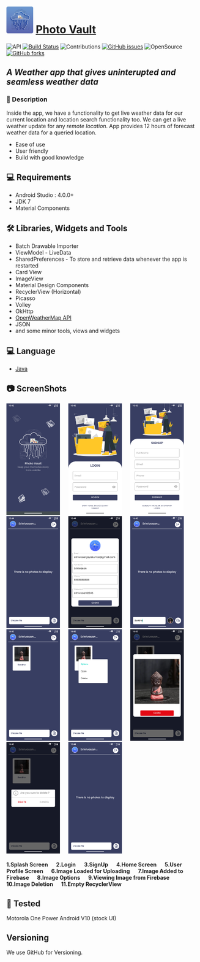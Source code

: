 # <img src="https://github.com/SrinivasanJayakumarr/PhotoVault/blob/master/ScreenShots/photovault_icon.png" width="70"> <a href="https://github.com/SrinivasanJayakumarr/PhotoVault" target="_blank">Photo Vault</a>

![API](https://img.shields.io/badge/API-23%2B-brightgreen.svg?style=flat) [![Build Status](https://travis-ci.org/joemccann/dillinger.svg?branch=master)](https://travis-ci.org/joemccann/dillinger) ![Contributions](https://img.shields.io/badge/contributions-welcome-brightgreen.svg?style=flat) [![GitHub issues](https://img.shields.io/github/issues/SrinivasanJayakumarr/Weathery-Weather_App)](https://github.com/SrinivasanJayakumarr/Weathery-Weather_App/issues) ![OpenSource](https://img.shields.io/badge/OpenSource-YES-brightgreen) [![GitHub forks](https://img.shields.io/github/forks/SrinivasanJayakumarr/Weathery-Weather_App)](https://github.com/SrinivasanJayakumarr/Weathery-Weather_App/network)

## _A Weather app that gives uninterupted and seamless weather data_


### :scroll: Description

Inside the app, we have a functionality to get live weather data for our current location and location search functionality too. We can get a live weather update
for any _remote location_. App provides 12 hours of forecast weather data for a queried location.

- Ease of use
- User friendly
- Build with  good knowledge

## :computer: Requirements

- Android Studio : 4.0.0+
- JDK 7
- Material Components 

## :hammer_and_wrench: Libraries, Widgets and Tools

- Batch Drawable Importer
- ViewModel - LiveData
- SharedPreferences - To store and retrieve data whenever the app is restarted
- Card View
- ImageView
- Material Design Components
- RecyclerView (Horizontal)
- Picasso
- Volley
- OkHttp
- <a href="https://openweathermap.org/api" target="_blank">OpenWeatherMap API</a>
- JSON
- and some minor tools, views and widgets

## :computer: Language

- <a href="https://docs.oracle.com/en/java/javase/index.html" target="_blank">Java</a>

## :camera: ScreenShots

<span align="center">
  <img src="https://github.com/SrinivasanJayakumarr/PhotoVault/blob/master/ScreenShots/splash.png" width="140">
  <b>&emsp;</b>
  <img src="https://github.com/SrinivasanJayakumarr/PhotoVault/blob/master/ScreenShots/login.png" width="140">
  <b>&emsp;</b>
  <img src="https://github.com/SrinivasanJayakumarr/PhotoVault/blob/master/ScreenShots/signup.png" width="140">
  <b>&emsp;</b>
  <img src="https://github.com/SrinivasanJayakumarr/PhotoVault/blob/master/ScreenShots/home.png" width="140">
  <b>&emsp;</b>
  <img src="https://github.com/SrinivasanJayakumarr/PhotoVault/blob/master/ScreenShots/profile.png" width="140">
  <b>&emsp;</b>
  <img src="https://github.com/SrinivasanJayakumarr/PhotoVault/blob/master/ScreenShots/image_load.png" width="140">
  <b>&emsp;</b>
  <img src="https://github.com/SrinivasanJayakumarr/PhotoVault/blob/master/ScreenShots/image_added.png" width="140">
  <b>&emsp;</b>
  <img src="https://github.com/SrinivasanJayakumarr/PhotoVault/blob/master/ScreenShots/image_options.png" width="140">
  <b>&emsp;</b>
  <img src="https://github.com/SrinivasanJayakumarr/PhotoVault/blob/master/ScreenShots/image_view.png" width="140">
  <b>&emsp;</b>
  <img src="https://github.com/SrinivasanJayakumarr/PhotoVault/blob/master/ScreenShots/delete_dialog.png" width="140">
  <b>&emsp;</b>
  <img src="https://github.com/SrinivasanJayakumarr/PhotoVault/blob/master/ScreenShots/home.png" width="140">
  <b>&emsp;</b>
</span>
<br></br>
<span align="left">
  <b> 1.Splash Screen </b>
  <b>&emsp;</b>
  <b> 2.Login</b>
  <b>&emsp;</b>
  <b> 3.SignUp </b>
  <b>&emsp;</b>
  <b> 4.Home Screen </b>
  <b>&emsp;</b>
  <b> 5.User Profile Screen </b>
  <b>&emsp;</b>
  <b> 6.Image Loaded for Uploading </b>
  <b>&emsp;</b>
  <b> 7.Image Added to Firebase </b>
  <b>&emsp;</b>
  <b> 8.Image Options </b>
  <b>&emsp;</b>
  <b> 9.Viewing Image from Firebase </b>
  <b>&emsp;</b>
  <b> 10.Image Deletion </b>
  <b>&emsp;</b>
  <b> 11.Empty RecyclerView </b>
</span>

## :iphone: Tested

Motorola One Power Android V10 (stock UI)

## Versioning
We use GitHub for Versioning.
